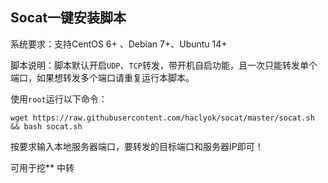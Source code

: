 Socat一键安装脚本
-----------
系统要求：支持CentOS 6+ 、Debian 7+、Ubuntu 14+

脚本说明：脚本默认开启`UDP`、`TCP`转发，带开机自启功能，且一次只能转发单个端口，如果想转发多个端口请重复运行本脚本。

使用`root`运行以下命令：

    wget https://raw.githubusercontent.com/haclyok/socat/master/socat.sh && bash socat.sh

按要求输入本地服务器端口，要转发的目标端口和服务器IP即可！

可用于挖** 中转
